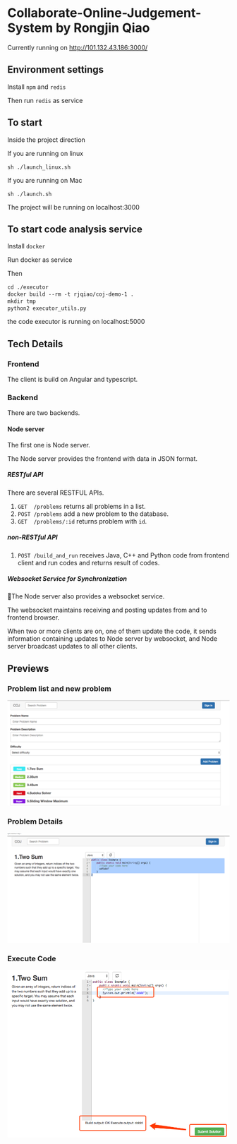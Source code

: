 # Collaborate-Online-Judgement-System by Rongjin Qiao

Currently running on http://101.132.43.186:3000/

## Environment settings
Install `npm` and `redis`

Then run `redis` as service

## To start

Inside the project direction

If you are running on linux
```
sh ./launch_linux.sh
```
If you are running on Mac
```
sh ./launch.sh
```

The project will be running on localhost:3000

## To start code analysis service

Install `docker`

Run docker as service

Then
```
cd ./executor
docker build --rm -t rjqiao/coj-demo-1 .
mkdir tmp
python2 executor_utils.py
```

the code executor is running on localhost:5000

## Tech Details
### Frontend
The client is build on Angular and typescript.


### Backend
There are two backends.

#### Node server
The first one is Node server.

The Node server provides the frontend with data in JSON format.

##### RESTful API
There are several RESTFUL APIs.
1. `GET  /problems` returns all problems in a list.
2. `POST /problems` add a new problem to the database.
3. `GET  /problems/:id` returns problem with `id`.

##### non-RESTful API
1. `POST /build_and_run` receives Java, C++ and Python code from frontend client and run codes and returns result of codes.

##### Websocket Service for Synchronization
The Node server also provides a websocket service.

The websocket maintains receiving and posting updates from and to frontend browser.

When two or more clients are on, one of them update the code, it sends information containing updates to Node server by websocket, and Node server broadcast updates to all other clients.

## Previews

### Problem list and new problem
![Preview](./previews/ProblemList.png)

### Problem Details
![Preview](./previews/ProblemDetails.png)

### Execute Code
![Preview](./previews/Executing.png)



